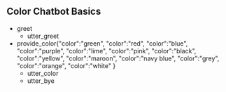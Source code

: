 ## Color Chatbot Basics 
* greet 
  - utter_greet
* provide_color{"color":"green", "color":"red", "color":"blue", "color":"purple", "color":"lime", "color":"pink", "color":"black", "color":"yellow", "color":"maroon", "color":"navy blue", "color":"grey", "color":"orange", "color":"white" }
  - utter_color
  - utter_bye

